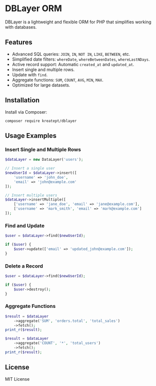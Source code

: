 # DBLayer ORM

DBLayer is a lightweight and flexible ORM for PHP that simplifies working with databases.

## Features

- Advanced SQL queries: `JOIN`, `IN`, `NOT IN`, `LIKE`, `BETWEEN`, etc.
- Simplified date filters: `whereDate`, `whereBetweenDates`, `whereLastNDays`.
- Active record support: Automatic `created_at` and `updated_at`.
- Insert single and multiple rows.
- Update with `find`.
- Aggregate functions: `SUM`, `COUNT`, `AVG`, `MIN`, `MAX`.
- Optimized for large datasets.

## Installation

Install via Composer:

```
composer require kreatept/dblayer
```

## Usage Examples

### Insert Single and Multiple Rows

```php
$dataLayer = new DataLayer('users');

// Insert a single user
$newUserId = $dataLayer->insert([
    'username' => 'john_doe',
    'email' => 'john@example.com'
]);

// Insert multiple users
$dataLayer->insertMultiple([
    ['username' => 'jane_doe', 'email' => 'jane@example.com'],
    ['username' => 'mark_smith', 'email' => 'mark@example.com']
]);
```

### Find and Update

```php
$user = $dataLayer->find($newUserId);

if ($user) {
    $user->update(['email' => 'updated_john@example.com']);
}
```

### Delete a Record

```php
$user = $dataLayer->find($newUserId);

if ($user) {
    $user->destroy();
}
```

### Aggregate Functions

```php
$result = $dataLayer
    ->aggregate('SUM', 'orders.total', 'total_sales')
    ->fetch();
print_r($result);

$result = $dataLayer
    ->aggregate('COUNT', '*', 'total_users')
    ->fetch();
print_r($result);
```

## License

MIT License
